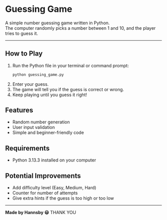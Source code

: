 # Guessing Game

A simple number guessing game written in Python.  
The computer randomly picks a number between 1 and 10, and the player tries to guess it.

---

## How to Play
1. Run the Python file in your terminal or command prompt:
   ```bash
   python guessing_game.py
2. Enter your guess.
3. The game will tell you if the guess is correct or wrong.
4. Keep playing until you guess it right!

## Features
- Random number generation
- User input validation
- Simple and beginner-friendly code

## Requirements
- Python 3.13.3 installed on your computer

## Potential Improvements
- Add difficulty level (Easy, Medium, Hard)
- Counter for number of attempts
- Give extra hints if the guess is too high or too low


---


**Made by Hannsby :smiley:**
THANK YOU